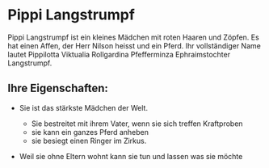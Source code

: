 # Pippi Langstrumpf

Pippi Langstrumpf ist ein kleines Mädchen mit roten Haaren und Zöpfen.
Es hat einen Affen, der Herr Nilson heisst und ein Pferd.
Ihr vollständiger Name lautet Pippilotta Viktualia Rollgardina Pfefferminza Ephraimstochter Langstrumpf.

## Ihre Eigenschaften:

* Sie ist das stärkste Mädchen der Welt.
	* Sie bestreitet mit ihrem Vater, wenn sie sich treffen Kraftproben
	* sie kann ein ganzes Pferd anheben
	* sie besiegt einen Ringer im Zirkus.
	
* Weil sie ohne Eltern wohnt kann sie tun und lassen was sie möchte


